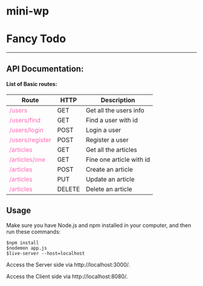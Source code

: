# mini-wp

# Fancy Todo

------

## API Documentation:

#### List of Basic routes:

| Route                                              | HTTP   | Description              |
| -------------------------------------------------- | ------ | ------------------------ |
| <span style="color:#FF69B4">/users</span>          | GET    | Get all the users info   |
| <span style="color:#FF69B4">/users/find</span>     | GET    | Find a user with id      |
| <span style="color:#FF69B4">/users/login</span>    | POST   | Login a user             |
| <span style="color:#FF69B4">/users/register</span> | POST   | Register a user          |
| <span style="color:#FF69B4">/articles</span>       | GET    | Get all the articles     |
| <span style="color:#FF69B4">/articles/one</span>   | GET    | Fine one article with id |
| <span style="color:#FF69B4">/articles</span>       | POST   | Create an article        |
| <span style="color:#FF69B4">/articles</span>       | PUT    | Update an article        |
| <span style="color:#FF69B4">/articles</span>       | DELETE | Delete an article        |

## Usage

Make sure you have Node.js and npm installed in your computer, and then run these commands:

```
$npm install
$nodemon app.js
$live-server --host=localhost
```

Access the Server side via http://localhost:3000/.

Access the Client side via http://localhost:8080/.